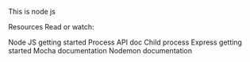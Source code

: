 This is node js

Resources
Read or watch:

Node JS getting started
Process API doc
Child process
Express getting started
Mocha documentation
Nodemon documentation
